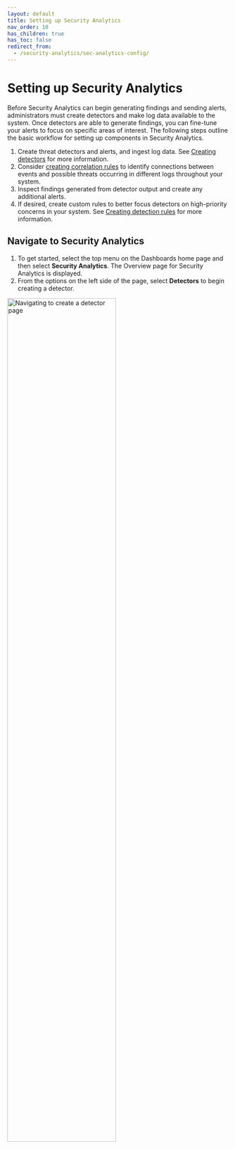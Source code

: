 ```yaml
---
layout: default
title: Setting up Security Analytics
nav_order: 10
has_children: true
has_toc: false
redirect_from:
  - /security-analytics/sec-analytics-config/
---
```


# Setting up Security Analytics

Before Security Analytics can begin generating findings and sending alerts, administrators must create detectors and make log data available to the system. Once detectors are able to generate findings, you can fine-tune your alerts to focus on specific areas of interest. The following steps outline the basic workflow for setting up components in Security Analytics.

1. Create threat detectors and alerts, and ingest log data. See [Creating detectors]({{site.url}}{{site.baseurl}}/security-analytics/sec-analytics-config/detectors-config/) for more information.
1. Consider [creating correlation rules]({{site.url}}{{site.baseurl}}/security-analytics/sec-analytics-config/correlation-config/) to identify connections between events and possible threats occurring in different logs throughout your system.
1. Inspect findings generated from detector output and create any additional alerts.
1. If desired, create custom rules to better focus detectors on high-priority concerns in your system. See [Creating detection rules]({{site.url}}{{site.baseurl}}/security-analytics/usage/rules/#creating-detection-rules) for more information.

## Navigate to Security Analytics

1. To get started, select the top menu on the Dashboards home page and then select **Security Analytics**. The Overview page for Security Analytics is displayed.
1. From the options on the left side of the page, select **Detectors** to begin creating a detector.

<img src="{{site.url}}{{site.baseurl}}/images/Security/secanalytics-det-nav.png" alt="Navigating to create a detector page" width="70%">
